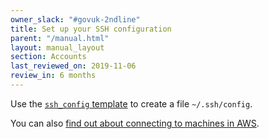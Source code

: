 ```yaml
---
owner_slack: "#govuk-2ndline"
title: Set up your SSH configuration
parent: "/manual.html"
layout: manual_layout
section: Accounts
last_reviewed_on: 2019-11-06
review_in: 6 months
---
```


Use the [`ssh_config` template](https://github.com/alphagov/govuk-puppet/blob/master/development-vm/ssh_config) to create a file `~/.ssh/config`.

You can also [find out about connecting to machines in AWS](howto-ssh-to-machines-in-aws.html).
